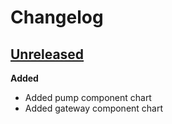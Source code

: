 # Changelog

## [Unreleased](https://github.com/TykTechnologies/tyk-charts/tree/HEAD)

**Added**
- Added pump component chart
- Added gateway component chart
